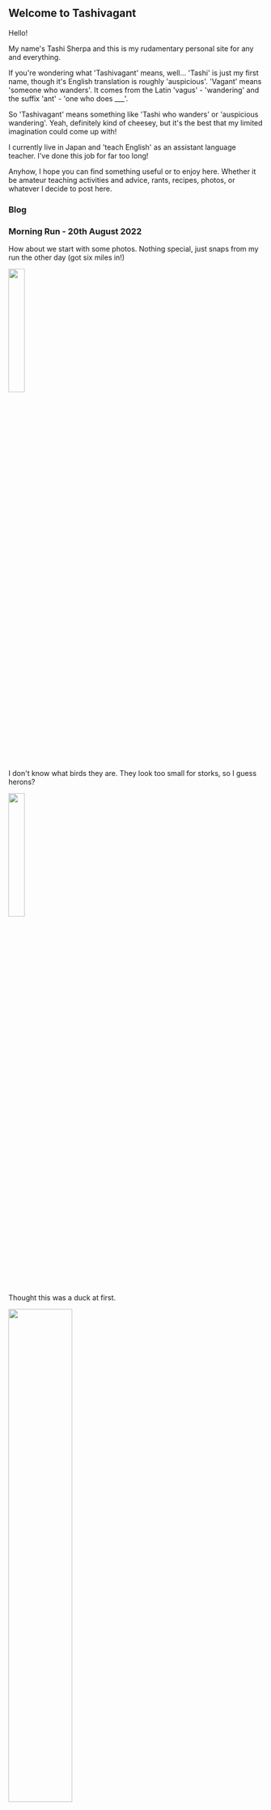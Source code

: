 ## Welcome to Tashivagant

Hello!

My name's Tashi Sherpa and this is my rudamentary personal site for any and everything.  

If you're wondering what 'Tashivagant' means, well... 'Tashi' is just my first name, though it's English translation is roughly 'auspicious'.  'Vagant' means 'someone who wanders'. It comes from the Latin 'vagus' - 'wandering' and the suffix 'ant' - 'one who does ___'.

So 'Tashivagant' means something like 'Tashi who wanders' or 'auspicious wandering'.  Yeah, definitely kind of cheesey, but it's the best that my limited imagination could come up with!

I currently live in Japan and 'teach English' as an assistant language teacher.  I've done this job for far too long!

Anyhow, I hope you can find something useful or to enjoy here.  Whether it be amateur teaching activities and advice, rants, recipes, photos, or whatever I decide to post here.

### Blog

### Morning Run - 20th August 2022

How about we start with some photos.  Nothing special, just snaps from my run the other day (got six miles in!)

<img src="https://user-images.githubusercontent.com/111720680/185837466-91c8f600-16a9-49c0-969f-3aba4c5b3cfb.jpg" width=25% height=25%>

I don't know what birds they are.  They look too small for storks, so I guess herons?

<img src="https://user-images.githubusercontent.com/111720680/185835593-33805939-d089-4d01-a1e1-013875d75118.jpg" width=25% height=25%>

Thought this was a duck at first.

<img src="https://user-images.githubusercontent.com/111720680/185835858-e7483831-dc56-40ca-a034-ab3811fb6037.jpg" width=50% height=50%>

Electric kettle duck.

<img src="https://user-images.githubusercontent.com/111720680/185836129-a2a09648-8e22-42e3-b2cd-e06de683c0ff.jpg" width=50% height=50%>
